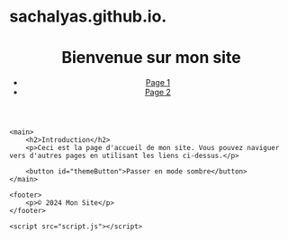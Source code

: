 # sachalyas.github.io.


<!DOCTYPE html>
<html lang="fr">
<head>
    <meta charset="UTF-8">
    <meta name="viewport" content="width=device-width, initial-scale=1.0">
    <title>Mon Site</title>
    <link rel="stylesheet" href="styles.css">
</head>
<body>
    <header>
        <h1>Bienvenue sur mon site</h1>
        <nav>
            <ul>
                <li><a href="page1.html">Page 1</a></li>
                <li><a href="page2.html">Page 2</a></li>
            </ul>
        </nav>
    </header>

    <main>
        <h2>Introduction</h2>
        <p>Ceci est la page d'accueil de mon site. Vous pouvez naviguer vers d'autres pages en utilisant les liens ci-dessus.</p>
        
        <button id="themeButton">Passer en mode sombre</button>
    </main>

    <footer>
        <p>© 2024 Mon Site</p>
    </footer>

    <script src="script.js"></script>
</body>
</html>
